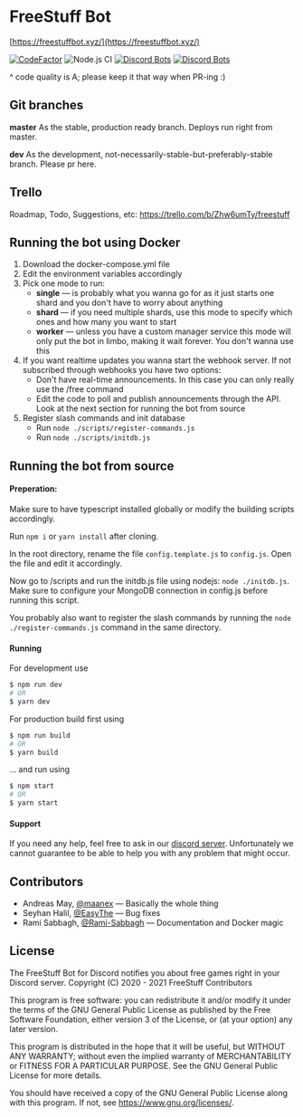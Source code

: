 
# FreeStuff Bot

[https://freestuffbot.xyz/](https://freestuffbot.xyz/)

[![CodeFactor](https://www.codefactor.io/repository/github/freestuffbot/discord/badge)](https://www.codefactor.io/repository/github/freestuffbot/discord)
![Node.js CI](https://github.com/TudeTeam/freestuff-bot/workflows/Node.js%20CI/badge.svg)
[![Discord Bots](https://top.gg/api/widget/status/672822334641537041.svg)](https://top.gg/bot/672822334641537041)
[![Discord Bots](https://top.gg/api/widget/servers/672822334641537041.svg?noavatar=true)](https://top.gg/bot/672822334641537041)

^ code quality is A; please keep it that way when PR-ing :)

## Git branches

**master** As the stable, production ready branch. Deploys run right from master.

**dev** As the development, not-necessarily-stable-but-preferably-stable branch. Please pr here.

## Trello

Roadmap, Todo, Suggestions, etc: https://trello.com/b/Zhw6umTy/freestuff

## Running the bot using Docker

1. Download the docker-compose.yml file
2. Edit the environment variables accordingly
3. Pick one mode to run:
   * **single** — is probably what you wanna go for as it just starts one shard and you don't have to worry about anything
   * **shard** — if you need multiple shards, use this mode to specify which ones and how many you want to start
   * **worker** — unless you have a custom manager service this mode will only put the bot in limbo, making it wait forever. You don't wanna use this
4. If you want realtime updates you wanna start the webhook server. If not subscribed through webhooks you have two options:
   * Don't have real-time announcements. In this case you can only really use the /free command
   * Edit the code to poll and publish announcements through the API. Look at the next section for running the bot from source
5. Register slash commands and init database
   * Run `node ./scripts/register-commands.js`
   * Run `node ./scripts/initdb.js`


## Running the bot from source

#### Preperation:

Make sure to have typescript installed globally or modify the building scripts accordingly.

Run `npm i` or `yarn install` after cloning.

In the root directory, rename the file `config.template.js` to `config.js`. Open the file and edit it accordingly.

Now go to /scripts and run the initdb.js file using nodejs: `node ./initdb.js`. Make sure to configure your MongoDB connection in config.js before running this script.

You probably also want to register the slash commands by running the `node ./register-commands.js` command in the same directory.

#### Running

For development use
```sh
$ npm run dev
# OR
$ yarn dev
```

For production build first using
```sh
$ npm run build
# OR
$ yarn build
```

... and run using

```sh
$ npm start
# OR
$ yarn start
```

#### Support

If you need any help, feel free to ask in our [discord server](https://freestuffbot.xyz/discord). Unfortunately we cannot guarantee to be able to help you with any problem that might occur.


## Contributors

* Andreas May, [@maanex](https://github.com/maanex) — Basically the whole thing
* Seyhan Halil, [@EasyThe](https://github.com/EasyThe) — Bug fixes
* Rami Sabbagh, [@Rami-Sabbagh](https://github.com/Rami-Sabbagh) — Documentation and Docker magic


## License

The FreeStuff Bot for Discord notifies you about free games right in your Discord server.
Copyright (C) 2020 - 2021 FreeStuff Contributors

This program is free software: you can redistribute it and/or modify
it under the terms of the GNU General Public License as published by
the Free Software Foundation, either version 3 of the License, or
(at your option) any later version.

This program is distributed in the hope that it will be useful,
but WITHOUT ANY WARRANTY; without even the implied warranty of
MERCHANTABILITY or FITNESS FOR A PARTICULAR PURPOSE.  See the
GNU General Public License for more details.

You should have received a copy of the GNU General Public License
along with this program.  If not, see <https://www.gnu.org/licenses/>.